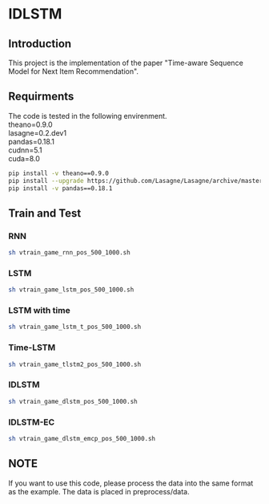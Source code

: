 # IDLSTM

## Introduction

This project is the implementation of the paper "Time-aware Sequence Model for Next Item Recommendation".

## Requirments

The code is tested in the following envirenment.  
theano=0.9.0  
lasagne=0.2.dev1  
pandas=0.18.1  
cudnn=5.1  
cuda=8.0  

```bash
pip install -v theano==0.9.0
pip install --upgrade https://github.com/Lasagne/Lasagne/archive/master.zip
pip install -v pandas==0.18.1
```
## Train and Test

### RNN

```bash
sh vtrain_game_rnn_pos_500_1000.sh
```

### LSTM

```bash
sh vtrain_game_lstm_pos_500_1000.sh
```

### LSTM with time

```bash
sh vtrain_game_lstm_t_pos_500_1000.sh
```

### Time-LSTM

```bash
sh vtrain_game_tlstm2_pos_500_1000.sh
```

### IDLSTM

```bash
sh vtrain_game_dlstm_pos_500_1000.sh
```

### IDLSTM-EC

```bash
sh vtrain_game_dlstm_emcp_pos_500_1000.sh
```

## NOTE

If you want to use this code, please process the data into the same format as the example.
The data is placed in preprocess/data.
